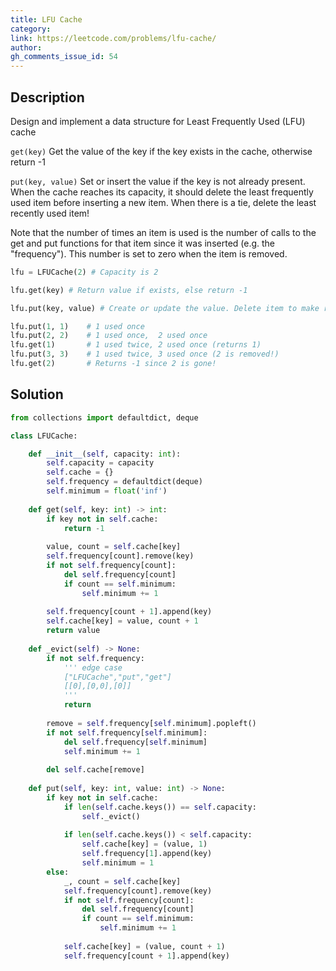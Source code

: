 ```yaml
---
title: LFU Cache
category:
link: https://leetcode.com/problems/lfu-cache/
author:
gh_comments_issue_id: 54
---
```


## Description

Design and implement a data structure for Least Frequently Used (LFU) cache

`get(key)` Get the value of the key if the key exists in the cache, otherwise return -1

`put(key, value)` Set or insert the value if the key is not already present. When the cache reaches its capacity, it should delete the least frequently used item before inserting a new item. When there is a tie, delete the least recently used item!

Note that the number of times an item is used is the number of calls to the get and put functions for that item since it was inserted (e.g. the "frequency"). This number is set to zero when the item is removed.

```python
lfu = LFUCache(2) # Capacity is 2

lfu.get(key) # Return value if exists, else return -1

lfu.put(key, value) # Create or update the value. Delete item to make room when needed!

lfu.put(1, 1)    # 1 used once
lfu.put(2, 2)    # 1 used once,  2 used once
lfu.get(1)       # 1 used twice, 2 used once (returns 1)
lfu.put(3, 3)    # 1 used twice, 3 used once (2 is removed!)
lfu.get(2)       # Returns -1 since 2 is gone!
```

## Solution

```python
from collections import defaultdict, deque

class LFUCache:

    def __init__(self, capacity: int):
        self.capacity = capacity
        self.cache = {}
        self.frequency = defaultdict(deque)
        self.minimum = float('inf')
        
    def get(self, key: int) -> int:
        if key not in self.cache:
            return -1
        
        value, count = self.cache[key]
        self.frequency[count].remove(key)
        if not self.frequency[count]:
            del self.frequency[count]
            if count == self.minimum:
                self.minimum += 1
            
        self.frequency[count + 1].append(key)
        self.cache[key] = value, count + 1
        return value
    
    def _evict(self) -> None:
        if not self.frequency:
            ''' edge case
            ["LFUCache","put","get"]
            [[0],[0,0],[0]]
            '''
            return
        
        remove = self.frequency[self.minimum].popleft()
        if not self.frequency[self.minimum]:
            del self.frequency[self.minimum]
            self.minimum += 1
            
        del self.cache[remove]
        
    def put(self, key: int, value: int) -> None:
        if key not in self.cache:
            if len(self.cache.keys()) == self.capacity:
                self._evict()
                
            if len(self.cache.keys()) < self.capacity:
                self.cache[key] = (value, 1)
                self.frequency[1].append(key)
                self.minimum = 1
        else:
            _, count = self.cache[key]
            self.frequency[count].remove(key)
            if not self.frequency[count]:
                del self.frequency[count]
                if count == self.minimum:
                    self.minimum += 1
                
            self.cache[key] = (value, count + 1)
            self.frequency[count + 1].append(key)

```
